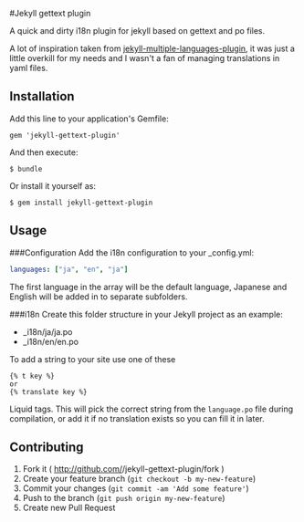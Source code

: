 #Jekyll gettext plugin

A quick and dirty i18n plugin for jekyll based on gettext and po files.  



A lot of inspiration taken from [jekyll-multiple-languages-plugin](https://github.com/screeninteraction/jekyll-multiple-languages-plugin), it was just a little overkill for my needs and I wasn't a fan of managing translations in yaml files.

## Installation

Add this line to your application's Gemfile:

    gem 'jekyll-gettext-plugin'

And then execute:

    $ bundle

Or install it yourself as:

    $ gem install jekyll-gettext-plugin

## Usage


###Configuration
Add the i18n configuration to your _config.yml:

```yaml	
languages: ["ja", "en", "ja"]
```

The first language in the array will be the default language, Japanese and English will be added in to separate subfolders.

###i18n
Create this folder structure in your Jekyll project as an example:

- _i18n/ja/ja.po
- _i18n/en/en.po

To add a string to your site use one of these

```liquid	
{% t key %}
or 
{% translate key %}
```
	
Liquid tags. This will pick the correct string from the `language.po` file during compilation, or add it if no translation exists so you can fill it in later.

## Contributing

1. Fork it ( http://github.com/<my-github-username>/jekyll-gettext-plugin/fork )
2. Create your feature branch (`git checkout -b my-new-feature`)
3. Commit your changes (`git commit -am 'Add some feature'`)
4. Push to the branch (`git push origin my-new-feature`)
5. Create new Pull Request

